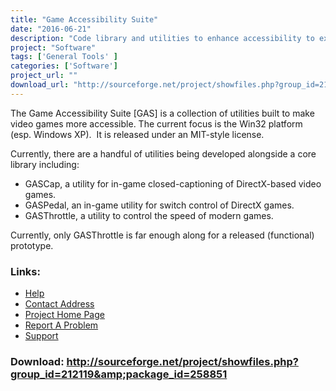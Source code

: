 ```yaml
---
title: "Game Accessibility Suite"
date: "2016-06-21"
description: "Code library and utilities to enhance accessibility to existing and future games (Win32)."
project: "Software"
tags: ['General Tools' ]
categories: ['Software']
project_url: ""
download_url: "http://sourceforge.net/project/showfiles.php?group_id=212119&amp;package_id=258851"
---
```

The Game Accessibility Suite [GAS] is a collection of utilities built to make video games more accessible. The current focus is the Win32 platform (esp. Windows XP).  It is released under an MIT-style license.

  
Currently, there are a handful of utilities being developed alongside a core library including:

- GASCap, a utility for in-game closed-captioning of DirectX-based video games.
- GASPedal, an in-game utility for switch control of DirectX games.
- GASThrottle, a utility to control the speed of modern games.

  
Currently, only GASThrottle is far enough along for a released (functional) prototype.  
  

### Links:
- <a href="http://gameaccess.sourceforge.net/">Help</a>
- <a href="mailto:devellison@gmail.com">Contact Address</a>
- <a href="http://gameaccess.sourceforge.net/">Project Home Page</a>
- <a href="http://sourceforge.net/projects/gameaccess">Report A Problem</a>
- <a href="http://sourceforge.net/forum/?group_id=212119">Support</a>

### Download: http://sourceforge.net/project/showfiles.php?group_id=212119&amp;package_id=258851 
